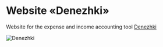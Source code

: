 # Website «Denezhki»

Website for the expense and income accounting tool [Denezhki](https://github.com/nblackninja/expense-tracker/)

![Denezhki](https://user-images.githubusercontent.com/36636599/148940674-82de6af8-c97a-4cdc-b3a6-e15df5c2731c.png)
